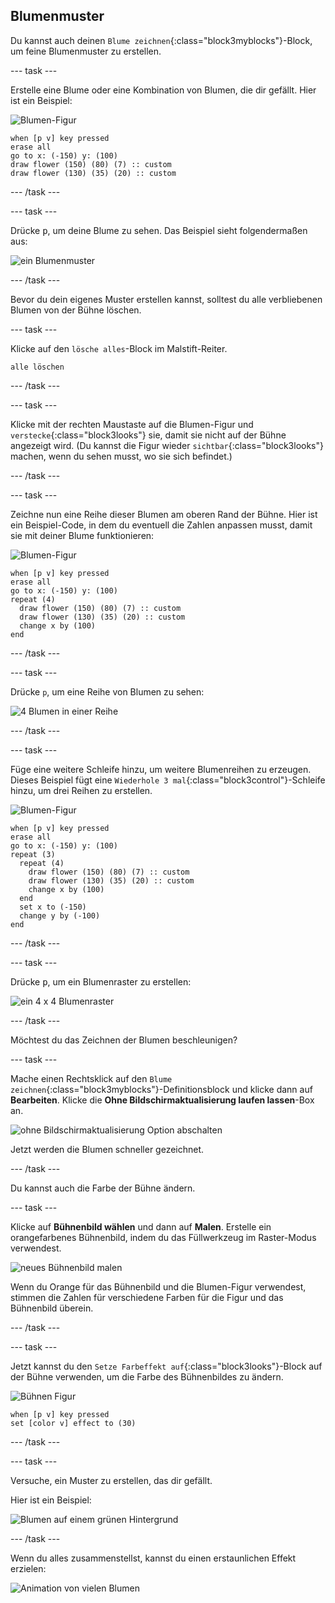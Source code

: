 ## Blumenmuster

Du kannst auch deinen `Blume zeichnen`{:class="block3myblocks"}-Block, um feine Blumenmuster zu erstellen.

\--- task \---

Erstelle eine Blume oder eine Kombination von Blumen, die dir gefällt. Hier ist ein Beispiel:

![Blumen-Figur](images/flower-sprite.png)

```blocks3
when [p v] key pressed
erase all
go to x: (-150) y: (100)
draw flower (150) (80) (7) :: custom
draw flower (130) (35) (20) :: custom
```

\--- /task \---

\--- task \---

Drücke <kbd>p</kbd>, um deine Blume zu sehen. Das Beispiel sieht folgendermaßen aus:

![ein Blumenmuster](images/flower-for-pattern-example.png)

\--- /task \---

Bevor du dein eigenes Muster erstellen kannst, solltest du alle verbliebenen Blumen von der Bühne löschen.

\--- task \---

Klicke auf den `lösche alles`-Block im Malstift-Reiter.

```blocks3
alle löschen
```

\--- /task \---

\--- task \---

Klicke mit der rechten Maustaste auf die Blumen-Figur und `verstecke`{:class="block3looks"} sie, damit sie nicht auf der Bühne angezeigt wird. (Du kannst die Figur wieder `sichtbar`{:class="block3looks"} machen, wenn du sehen musst, wo sie sich befindet.)

\--- /task \---

\--- task \---

Zeichne nun eine Reihe dieser Blumen am oberen Rand der Bühne. Hier ist ein Beispiel-Code, in dem du eventuell die Zahlen anpassen musst, damit sie mit deiner Blume funktionieren:

![Blumen-Figur](images/flower-sprite.png)

```blocks3
when [p v] key pressed
erase all
go to x: (-150) y: (100)
repeat (4) 
  draw flower (150) (80) (7) :: custom
  draw flower (130) (35) (20) :: custom
  change x by (100)
end
```

\--- /task \---

\--- task \---

Drücke `p`, um eine Reihe von Blumen zu sehen:

![4 Blumen in einer Reihe](images/flower-pattern-row-example.png)

\--- /task \---

\--- task \---

Füge eine weitere Schleife hinzu, um weitere Blumenreihen zu erzeugen. Dieses Beispiel fügt eine `Wiederhole 3 mal`{:class="block3control"}-Schleife hinzu, um drei Reihen zu erstellen.

![Blumen-Figur](images/flower-sprite.png)

```blocks3
when [p v] key pressed
erase all
go to x: (-150) y: (100)
repeat (3) 
  repeat (4) 
    draw flower (150) (80) (7) :: custom
    draw flower (130) (35) (20) :: custom
    change x by (100)
  end
  set x to (-150)
  change y by (-100)
end
```

\--- /task \---

\--- task \---

Drücke <kbd>p</kbd>, um ein Blumenraster zu erstellen:

![ein 4 x 4 Blumenraster](images/flower-pattern-rows-example.png)

\--- /task \---

Möchtest du das Zeichnen der Blumen beschleunigen?

\--- task \---

Mache einen Rechtsklick auf den `Blume zeichnen`{:class="block3myblocks"}-Definitionsblock und klicke dann auf **Bearbeiten**. Klicke die **Ohne Bildschirmaktualisierung laufen lassen**-Box an.

![ohne Bildschirmaktualisierung Option abschalten](images/flower-no-refresh.png)

Jetzt werden die Blumen schneller gezeichnet.

\--- /task \---

Du kannst auch die Farbe der Bühne ändern.

\--- task \---

Klicke auf **Bühnenbild wählen** und dann auf **Malen**. Erstelle ein orangefarbenes Bühnenbild, indem du das Füllwerkzeug im Raster-Modus verwendest.

![neues Bühnenbild malen](images/flower-orange-backdrop.png)

Wenn du Orange für das Bühnenbild und die Blumen-Figur verwendest, stimmen die Zahlen für verschiedene Farben für die Figur und das Bühnenbild überein.

\--- /task \---

\--- task \---

Jetzt kannst du den `Setze Farbeffekt auf`{:class="block3looks"}-Block auf der Bühne verwenden, um die Farbe des Bühnenbildes zu ändern.

![Bühnen Figur](images/stage-sprite.png)

```blocks3
when [p v] key pressed
set [color v] effect to (30)
```

\--- /task \---

\--- task \---

Versuche, ein Muster zu erstellen, das dir gefällt.

Hier ist ein Beispiel:

![Blumen auf einem grünen Hintergrund](images/flower-pattern-background.png)

\--- /task \---

Wenn du alles zusammenstellst, kannst du einen erstaunlichen Effekt erzielen:

![Animation von vielen Blumen](images/flower-gen-example.gif)
